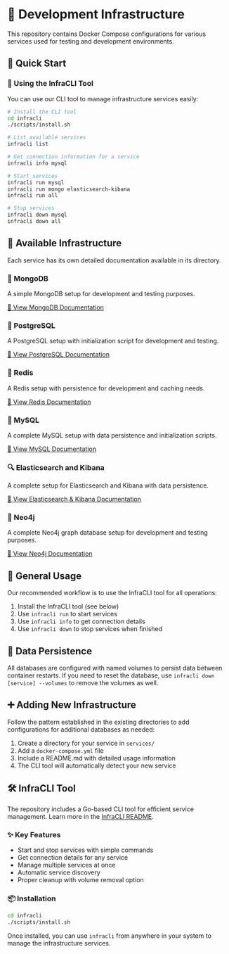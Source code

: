 # 🚀 Development Infrastructure

This repository contains Docker Compose configurations for various services used for testing and development environments.

## 🏁 Quick Start

### 🔧 Using the InfraCLI Tool

You can use our CLI tool to manage infrastructure services easily:

```bash
# Install the CLI tool
cd infracli
./scripts/install.sh

# List available services
infracli list

# Get connection information for a service
infracli info mysql

# Start services
infracli run mysql
infracli run mongo elasticsearch-kibana
infracli run all

# Stop services
infracli down mysql
infracli down all
```

## 🧰 Available Infrastructure

Each service has its own detailed documentation available in its directory.

### 🍃 MongoDB

A simple MongoDB setup for development and testing purposes.

[📄 View MongoDB Documentation](services/mongo/README.md)

### 🐘 PostgreSQL

A PostgreSQL setup with initialization script for development and testing.

[📄 View PostgreSQL Documentation](services/postgres/README.md)

### 🔴 Redis

A Redis setup with persistence for development and caching needs.

[📄 View Redis Documentation](services/redis/README.md)

### 🐬 MySQL

A complete MySQL setup with data persistence and initialization scripts.

[📄 View MySQL Documentation](services/mysql/README.md)

### 🔍 Elasticsearch and Kibana

A complete setup for Elasticsearch and Kibana with data persistence.

[📄 View Elasticsearch & Kibana Documentation](services/elasticsearch-kibana/README.md)

### 🔄 Neo4j

A complete Neo4j graph database setup for development and testing purposes.

[📄 View Neo4j Documentation](services/neo4j/README.md)

## 🔄 General Usage

Our recommended workflow is to use the InfraCLI tool for all operations:

1. Install the InfraCLI tool (see below)
2. Use `infracli run` to start services
3. Use `infracli info` to get connection details
4. Use `infracli down` to stop services when finished

## 💾 Data Persistence

All databases are configured with named volumes to persist data between container restarts. If you need to reset the database, use `infracli down [service] --volumes` to remove the volumes as well.

## ➕ Adding New Infrastructure

Follow the pattern established in the existing directories to add configurations for additional databases as needed:

1. Create a directory for your service in `services/`
2. Add a `docker-compose.yml` file
3. Include a README.md with detailed usage information
4. The CLI tool will automatically detect your new service

## 🛠️ InfraCLI Tool

The repository includes a Go-based CLI tool for efficient service management. Learn more in the [InfraCLI README](cli/README.md).

### ✨ Key Features

- Start and stop services with simple commands
- Get connection details for any service
- Manage multiple services at once
- Automatic service discovery
- Proper cleanup with volume removal option

### 📦 Installation

```bash
cd infracli
./scripts/install.sh
```

Once installed, you can use `infracli` from anywhere in your system to manage the infrastructure services.
